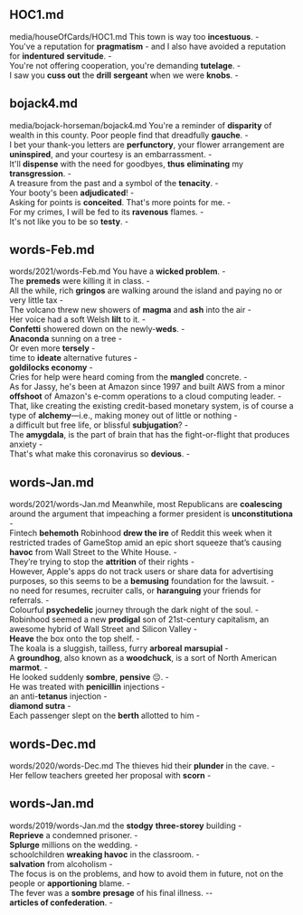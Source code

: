 ## HOC1.md ## 
media/houseOfCards/HOC1.md
This town is way too **incestuous**. -  
You've a reputation for **pragmatism** - and I also have avoided a reputation for **indentured** **servitude**. -   
You're not offering cooperation, you're demanding **tutelage**. -  
I saw you **cuss out** the **drill** **sergeant** when we were **knobs**. -  

## bojack4.md ## 
media/bojack-horseman/bojack4.md
You're a reminder of **disparity** of wealth in this county. Poor people find that dreadfully **gauche**. -  
I bet your thank-you letters are **perfunctory**, your flower arrangement are **uninspired**, and your courtesy is an embarrassment. -  
It'll **dispense** with the need for goodbyes, **thus** **eliminating** my **transgression**. -  
A treasure from the past and a symbol of the **tenacity**. -  
Your booty's been **adjudicated**! -  
Asking for points is **conceited**. That's more points for me. -  
For my crimes, I will be fed to its **ravenous** flames. -  
It's not like you to be so **testy**. -  

## words-Feb.md ## 
words/2021/words-Feb.md
You have a **wicked problem**. -  
The **premeds** were killing it in class. -  
All the while, rich **gringos** are walking around the island and paying no or very little tax -  
The volcano threw new showers of **magma** and **ash** into the air -  
Her voice had a soft Welsh **lilt** to it. -  
**Confetti** showered down on the newly-**weds**. -  
**Anaconda** sunning on a tree -  
Or even more **tersely** -  
time to **ideate** alternative futures -  
**goldilocks economy** -  
Cries for help were heard coming from the **mangled** concrete. -  
As for Jassy, he's been at Amazon since 1997 and built AWS from a minor **offshoot** of Amazon's e-comm operations to a cloud computing leader. -   
That, like creating the existing credit-based monetary system, is of course a type of **alchemy**—i.e., making money out of little or nothing -  
a difficult but free life, or blissful **subjugation**? -  
The **amygdala**, is the part of brain that has the fight-or-flight that produces anxiety -  
That's what make this coronavirus so **devious**. -  

## words-Jan.md ## 
words/2021/words-Jan.md
Meanwhile, most Republicans are **coalescing** around the argument that impeaching a former president is **unconstitutiona** -  
Fintech **behemoth** Robinhood **drew the ire** of Reddit this week when it restricted trades of GameStop amid an epic short squeeze that’s causing **havoc** from Wall Street to the White House. -  
They’re trying to stop the **attrition** of their rights -  
However, Apple's apps do not track users or share data for advertising purposes, so this seems to be a **bemusing** foundation for the lawsuit. -   
no need for resumes, recruiter calls, or **haranguing** your friends for referrals. -  
Colourful **psychedelic** journey through the dark night of the soul. -  
Robinhood seemed a new **prodigal** son of 21st-century capitalism, an awesome hybrid of Wall Street and Silicon Valley -  
**Heave** the box onto the top shelf. -  
The koala is a sluggish, tailless, furry **arboreal** **marsupial** -  
A **groundhog**, also known as a **woodchuck**, is a sort of North American **marmot**. -  
He looked suddenly **sombre**, **pensive** 😔. -   
He was treated with **penicillin** injections -  
an anti-**tetanus** injection -  
**diamond sutra** -  
Each passenger slept on the **berth** allotted to him -   

## words-Dec.md ## 
words/2020/words-Dec.md
The thieves hid their **plunder** in the cave. -   
Her fellow teachers greeted her proposal with **scorn** -  

## words-Jan.md ## 
words/2019/words-Jan.md
the **stodgy** **three-storey** building -  
**Reprieve** a condemned prisoner. -  
**Splurge** millions on the wedding. -  
schoolchildren **wreaking havoc** in the classroom. -  
**salvation** from alcoholism -  
The focus is on the problems, and how to avoid them in future, not on the people or **apportioning** blame. -  
The fever was a **sombre** **presage** of his final illness. --  
**articles of confederation**. -  
